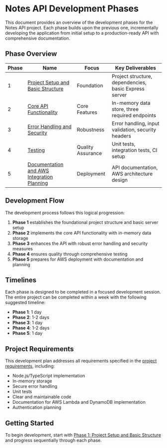 # Notes API Development Phases

This document provides an overview of the development phases for the Notes API project. Each phase builds upon the previous one, incrementally developing the application from initial setup to a production-ready API with comprehensive documentation.

## Phase Overview

| Phase | Name                                                      | Focus             | Key Deliverables                                      |
| ----- | --------------------------------------------------------- | ----------------- | ----------------------------------------------------- |
| 1     | [Project Setup and Basic Structure](./phase1.md)          | Foundation        | Project structure, dependencies, basic Express server |
| 2     | [Core API Functionality](./phase2.md)                     | Core Features     | In-memory data store, three required endpoints        |
| 3     | [Error Handling and Security](./phase3.md)                | Robustness        | Error handling, input validation, security headers    |
| 4     | [Testing](./phase4.md)                                    | Quality Assurance | Unit tests, integration tests, CI setup               |
| 5     | [Documentation and AWS Integration Planning](./phase5.md) | Deployment        | API documentation, AWS architecture design            |

## Development Flow

The development process follows this logical progression:

1. **Phase 1** establishes the foundational project structure and basic server setup
2. **Phase 2** implements the core API functionality with in-memory data storage
3. **Phase 3** enhances the API with robust error handling and security measures
4. **Phase 4** ensures quality through comprehensive testing
5. **Phase 5** prepares for AWS deployment with documentation and planning

## Timelines

Each phase is designed to be completed in a focused development session. The entire project can be completed within a week with the following suggested timeline:

- **Phase 1**: 1 day
- **Phase 2**: 1-2 days
- **Phase 3**: 1 day
- **Phase 4**: 1-2 days
- **Phase 5**: 1 day

## Project Requirements

This development plan addresses all requirements specified in the [project requirements](../../requirements.md), including:

- Node.js/TypeScript implementation
- In-memory storage
- Secure error handling
- Unit tests
- Clear and maintainable code
- Documentation for AWS Lambda and DynamoDB implementation
- Authentication planning

## Getting Started

To begin development, start with [Phase 1: Project Setup and Basic Structure](./phase1.md) and progress sequentially through each phase.
